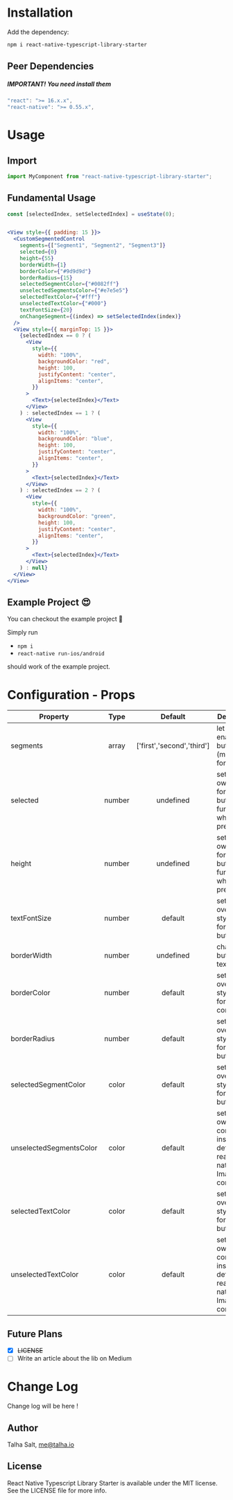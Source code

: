 # Installation

Add the dependency:

```bash
npm i react-native-typescript-library-starter
```

## Peer Dependencies

<h5><i>IMPORTANT! You need install them</i></h5>

```js
"react": ">= 16.x.x",
"react-native": ">= 0.55.x",
```

# Usage

## Import

```jsx
import MyComponent from "react-native-typescript-library-starter";
```

## Fundamental Usage

```jsx
const [selectedIndex, setSelectedIndex] = useState(0);


<View style={{ padding: 15 }}>
  <CustomSegmentedControl
    segments={["Segment1", "Segment2", "Segment3"]}
    selected={0}
    height={55}
    borderWidth={1}
    borderColor={"#9d9d9d"}
    borderRadius={15}
    selectedSegmentColor={"#0082ff"}
    unselectedSegmentsColor={"#e7e5e5"}
    selectedTextColor={"#fff"}
    unselectedTextColor={"#000"}
    textFontSize={20}
    onChangeSegment={(index) => setSelectedIndex(index)}
  />
  <View style={{ marginTop: 15 }}>
    {selectedIndex == 0 ? (
      <View
        style={{
          width: "100%",
          backgroundColor: "red",
          height: 100,
          justifyContent: "center",
          alignItems: "center",
        }}
      >
        <Text>{selectedIndex}</Text>
      </View>
    ) : selectedIndex == 1 ? (
      <View
        style={{
          width: "100%",
          backgroundColor: "blue",
          height: 100,
          justifyContent: "center",
          alignItems: "center",
        }}
      >
        <Text>{selectedIndex}</Text>
      </View>
    ) : selectedIndex == 2 ? (
      <View
        style={{
          width: "100%",
          backgroundColor: "green",
          height: 100,
          justifyContent: "center",
          alignItems: "center",
        }}
      >
        <Text>{selectedIndex}</Text>
      </View>
    ) : null}
  </View>
</View>
```

## Example Project 😍

You can checkout the example project 🥰

Simply run

- `npm i`
- `react-native run-ios/android`

should work of the example project.

# Configuration - Props



| Property       |   Type    |  Default  | Description                                                            |
| -------------- | :-------: | :-------: | ---------------------------------------------------------------------- |
| segments       |  array    |   ['first','second','third']   | let you enable the button (must use it for button)                     |
| selected       |  number   | undefined                              | set your own logic for the button functionality when it is pressed     |
| height       |  number   | undefined                              | set your own logic for the button functionality when it is pressed     |
| textFontSize   |  number |  default  | set or override the style object for the button style                  |
| borderWidth    |  number   | undefined                              | change the button's text                                               |
| borderColor    |  number   |  default  | set or override the style object for the main container                |
| borderRadius   |  number |  default  | set or override the style object for the button style                  |
| selectedSegmentColor    |  color |  default  | set or override the style object for the button style                  |
| unselectedSegmentsColor |   color   |  default  | set your own component instead of default react-native Image component |
| selectedTextColor       |  color    |  default  | set or override the style object for the button style                  |
| unselectedTextColor     |   color   |  default  | set your own component instead of default react-native Image component |

## Future Plans

- [x] ~~LICENSE~~
- [ ] Write an article about the lib on Medium

# Change Log

Change log will be here !

## Author

Talha Salt, me@talha.io

## License

React Native Typescript Library Starter is available under the MIT license. See the LICENSE file for more info.
